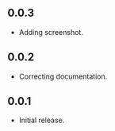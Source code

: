 ## 0.0.3

* Adding screenshot.


## 0.0.2

* Correcting documentation.


## 0.0.1

* Initial release.
